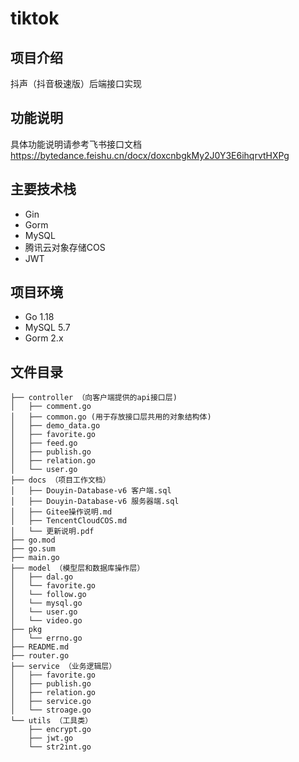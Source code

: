 # tiktok

## 项目介绍

抖声（抖音极速版）后端接口实现

## 功能说明

具体功能说明请参考飞书接口文档
https://bytedance.feishu.cn/docx/doxcnbgkMy2J0Y3E6ihqrvtHXPg

## 主要技术栈

- Gin
- Gorm
- MySQL
- 腾讯云对象存储COS
- JWT

## 项目环境

- Go 1.18
- MySQL 5.7
- Gorm 2.x

## 文件目录

~~~
├── controller （向客户端提供的api接口层)
│   ├── comment.go
│   ├── common.go (用于存放接口层共用的对象结构体)
│   ├── demo_data.go
│   ├── favorite.go
│   ├── feed.go
│   ├── publish.go
│   ├── relation.go
│   └── user.go
├── docs （项目工作文档）
│   ├── Douyin-Database-v6 客户端.sql
│   ├── Douyin-Database-v6 服务器端.sql
│   ├── Gitee操作说明.md
│   ├── TencentCloudCOS.md
│   └── 更新说明.pdf
├── go.mod
├── go.sum
├── main.go
├── model （模型层和数据库操作层）
│   ├── dal.go
│   └── favorite.go
│   └── follow.go
│   └── mysql.go
│   └── user.go
│   └── video.go
├── pkg
│   └── errno.go
├── README.md
├── router.go
├── service （业务逻辑层）
│   ├── favorite.go
│   ├── publish.go
│   ├── relation.go
│   ├── service.go
│   └── stroage.go
└── utils （工具类）
    ├── encrypt.go
    ├── jwt.go
    └── str2int.go